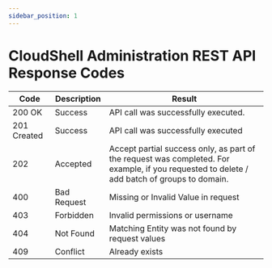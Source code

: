```yaml
---
sidebar_position: 1
---
```


# CloudShell Administration REST API Response Codes

| Code | Description | Result |
| --- | --- | --- |
| 200 OK | Success | API call was successfully executed. |
| 201 Created | Success | API call was successfully executed |
| 202 | Accepted | Accept partial success only, as part of the request was completed. For example, if you requested to delete / add batch of groups to domain. |
| 400 | Bad Request | Missing or Invalid Value in request |
| 403 | Forbidden | Invalid permissions or username |
| 404 | Not Found | Matching Entity was not found by request values |
| 409 | Conflict | Already exists |